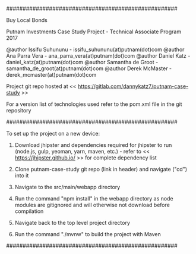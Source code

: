 ####################################################

Buy Local Bonds

Putnam Investments Case Study Project - Technical Associate Program 2017

@author Issifu Suhununu - issifu_suhununu(at)putnam(dot)com
@author Ana Parra Vera - ana_parra_vera(at)putnam(dot)com
@author Daniel Katz - daniel_katz(at)putnam(dot)com
@author Samantha de Groot - samantha_de_groot(at)putnam(dot)com
@author Derek McMaster - derek_mcmaster(at)putnam(dot)com

Project git repo hosted at << https://gitlab.com/dannykatz7/putnam-case-study >>

For a version list of technologies used refer to the pom.xml file in the git repository

####################################################

To set up the project on a new device:

  1. Download jhipster and dependencies required for jhipster to run (node.js, gulp, yeoman, yarn, maven, etc.)
    - refer to << https://jhipster.github.io/ >> for complete dependency list

  2. Clone putnam-case-study git repo (link in header) and navigate ("cd") into it

  3. Navigate to the src/main/webapp directory

  4. Run the command "npm install" in the webapp directory as node modules are gitignored and will otherwise not download before compilation

  5. Navigate back to the top level project directory

  6. Run the command "./mvnw" to build the project with Maven

####################################################

